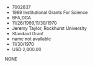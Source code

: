 * 7002637
* 1969 Institutional Grants For Science
* BFA,DGA
* 11/26/1969,11/30/1970
* Jeremy Taylor, Rockhurst University
* Standard Grant
*   name not available
* 11/30/1970
* USD 2,000.00

NONE